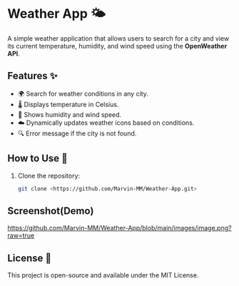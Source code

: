 # Weather App 🌤️

A simple weather application that allows users to search for a city and view its current temperature, humidity, and wind speed using the **OpenWeather API**.

## Features ✨
- 🌍 Search for weather conditions in any city.
- 🌡️ Displays temperature in Celsius.
- 💨 Shows humidity and wind speed.
- ☁️ Dynamically updates weather icons based on conditions.
- 🔍 Error message if the city is not found.

## How to Use 🚀
1. Clone the repository:
   ```bash
   git clone <https://github.com/Marvin-MM/Weather-App.git>

## Screenshot(Demo)
   https://github.com/Marvin-MM/Weather-App/blob/main/images/image.png?raw=true

##  License 📜
This project is open-source and available under the MIT License.